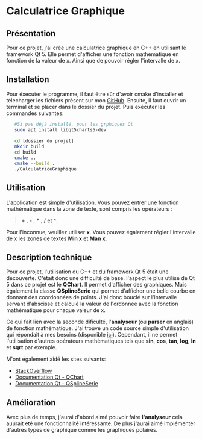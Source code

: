 # Calculatrice Graphique
## Présentation
Pour ce projet, j'ai créé une calculatrice graphique en C++ en utilisant le framework Qt 5. 
Elle permet d'afficher une fonction mathématique en fonction de la valeur de x. Ainsi que de
pouvoir régler l'intervalle de x.
## Installation
Pour éxecuter le programme, il faut être sûr d'avoir cmake d'installer et télecharger les fichiers
présent sur mon [GitHub](https://github.com/OrniFrost/CalculatriceGrahique). Ensuite, il faut ouvrir un terminal et se placer dans le dossier du projet.
Puis exécuter les commandes suivantes:
```bash
   #Si pas déjà installé, pour les grphiques Qt
   sudo apt install libqt5charts5-dev
   
   cd [dossier du projet]
   mkdir build
   cd build
   cmake ..
   cmake --build .
   ./CalculatriceGraphique
```
## Utilisation
L'application est simple d'utilisation.
Vous pouvez entrer une fonction mathématique dans la zone de texte, sont compris les opérateurs :
> **+** , **-** , __*__ , **/** et **^**.

Pour l'inconnue, veuillez utiliser **x**.
Vous pouvez également régler l'intervalle de x les zones de textes **Min x** et **Man x**.


## Description technique
Pour ce projet, l'utilisation du C++ et du framework Qt 5 était une découverte. 
C'était donc une difficulté de base.
l'aspect le plus utilisé de Qt 5 dans ce projet est le **QChart**. Il permet d'afficher des graphiques.
Mais également la classe **QSplineSerie** qui permet d'afficher une belle courbe en donnant des coordonnées de points.
J'ai donc bouclé sur l'intervalle servant d'abscisse et calculé la valeur de l'ordonnée avec la fonction mathématique pour chaque valeur de x.

Ce qui fait lien avec la seconde dificulté, l'**analyseur** (ou **parser** en anglais) de fonction mathématique.
J'ai trouvé un code source simple d'utilisation qui répondait à mes besoins (disponible [ici](https://www.daniweb.com/programming/software-development/code/217180/simple-equation-solver-in-c)).
Cependant, il ne permet l'utilisation d'autres opérateurs mathématiques tels que **sin**, **cos**, **tan**, **log**, **ln** et **sqrt** par exemple.

M'ont également aidé les sites suivants: 
- [StackOverflow](https://stackoverflow.com/questions/11703082/parsing-math-expression-in-c)
- [Documentation Qt - QChart](https://doc.qt.io/qt-5/qchart.html)
- [Documentation Qt - QSplineSerie](https://doc.qt.io/qt-5/qtcharts-splinechart-example.html)

## Amélioration
Avec plus de temps, j'aurai d'abord aimé pouvoir faire **l'analyseur** cela auurait été une fonctionnalité intéressante.
De plus j'aurai aimé implémenter d'autres types de graphique comme les graphiques polaires.

